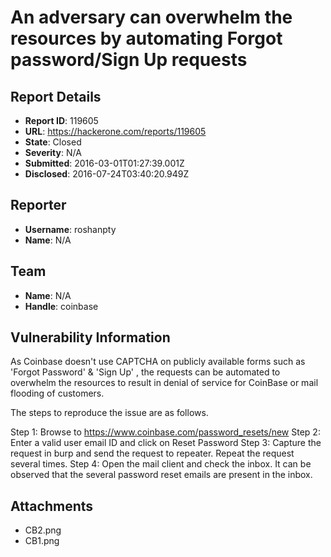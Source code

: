 # An adversary can overwhelm the resources by automating Forgot password/Sign Up requests

## Report Details
- **Report ID**: 119605
- **URL**: https://hackerone.com/reports/119605
- **State**: Closed
- **Severity**: N/A
- **Submitted**: 2016-03-01T01:27:39.001Z
- **Disclosed**: 2016-07-24T03:40:20.949Z

## Reporter
- **Username**: roshanpty
- **Name**: N/A

## Team
- **Name**: N/A
- **Handle**: coinbase

## Vulnerability Information
As Coinbase doesn't use CAPTCHA on publicly available forms such as 'Forgot Password' & 'Sign Up' , the requests can be automated to overwhelm the resources to result in denial of service for CoinBase or mail flooding of customers.

The steps to reproduce the issue are as follows.

Step 1: Browse to https://www.coinbase.com/password_resets/new
Step 2: Enter a valid user email ID and click on Reset Password
Step 3: Capture the request in burp and send the request to repeater. Repeat the request several times.
Step 4: Open the mail client and check the inbox. It can be observed that the several password reset emails are present in the inbox.

## Attachments
- CB2.png
- CB1.png
